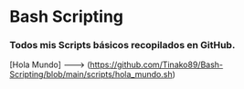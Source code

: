 # Bash Scripting
### Todos mis Scripts básicos recopilados en GitHub.
[Hola Mundo] ---> (https://github.com/Tinako89/Bash-Scripting/blob/main/scripts/hola_mundo.sh)
